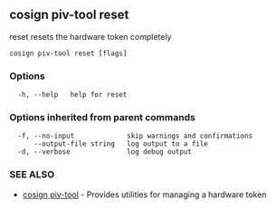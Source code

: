 ## cosign piv-tool reset

reset resets the hardware token completely

```
cosign piv-tool reset [flags]
```

### Options

```
  -h, --help   help for reset
```

### Options inherited from parent commands

```
  -f, --no-input             skip warnings and confirmations
      --output-file string   log output to a file
  -d, --verbose              log debug output
```

### SEE ALSO

* [cosign piv-tool](cosign_piv-tool.md)	 - Provides utilities for managing a hardware token

